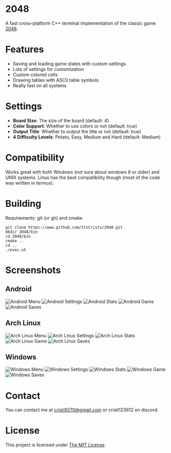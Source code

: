 # 2048
A fast cross-platform C++ terminal implementation of the classic game [2048](https://en.m.wikipedia.org/wiki/2048_(video_game)).

# Features
- Saving and loading game states with custom settings
- Lots of settings for customization
- Custom colored cells
- Drawing tables with ASCII table symbols
- Really fast on all systems

# Settings
- **Board Size**: The size of the board (default: 4)
- **Color Support**: Whether to use colors or not (default: true)
- **Output Title**: Whether to output the title or not (default: true)
- **4 Difficulty Levels**: Potato, Easy, Medium and Hard (default: Medium)

# Compatibility
Works great with both Windows (not sure about windows 8 or older) and UNIX systems.
Linux has the best compatibility though (most of the code was written in termux).

# Building
Requirements: git (or gh) and cmake
```
git clone https://www.github.com/ItsCrist1/2048.git
mkdir 2048/bin
cd 2048/bin
cmake ..
cd ..
./exec.sh
```

# Screenshots

## Android
![Android Menu](./screenshots/android/menu.png)
![Android Settings](./screenshots/android/settings.png)
![Android Stats](./screenshots/android/stats.png)
![Android Game](./screenshots/android/game.png)
![Android Saves](./screenshots/android/saves.png)

## Arch Linux
![Arch Linux Menu](./screenshots/arch/menu.png)
![Arch Linux Settings](./screenshots/arch/settings.png)
![Arch Linux Stats](./screenshots/arch/stats.png)
![Arch Linux Game](./screenshots/arch/game.png)
![Arch Linux Saves](./screenshots/arch/saves.png)

## Windows
![Windows Menu](./screenshots/windows/menu.png)
![Windows Settings](./screenshots/windows/settings.png)
![Windows Stats](./screenshots/windows/stats.png)
![Windows Game](./screenshots/windows/game.png)
![Windows Saves](./screenshots/windows/saves.png)

# Contact
You can contact me at cristi9270@gmail.com or cristi123612 on discord.

# License
This project is licensed under [The MIT License](https://github.com/ItsCrist1/2048/blob/main/LICENSE.txt).
